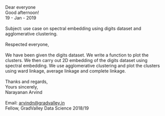 Dear everyone <br>
Good afternoon! <br>
19 - Jan - 2019 <br>
<br>
Subject: use case on spectral embedding using digits dataset and agglomerative clustering.
<br>
<br>
Respected everyone,
<br>
<br>
We have been given the digits dataset. We write a function to plot the clusters. We then carry out 2D embedding of the digits dataset using 
spectral embedding. We use agglomerative clustering and plot the clusters using ward linkage, average linkage and complete linkage.
<br>
<br>
Thanks and regards, <br>
Yours sincerely, <br>
Narayanan Arvind <br>
<br>
Email: arvindn@gradvalley.in <br>
Fellow, GradValley Data Science 2018/19
